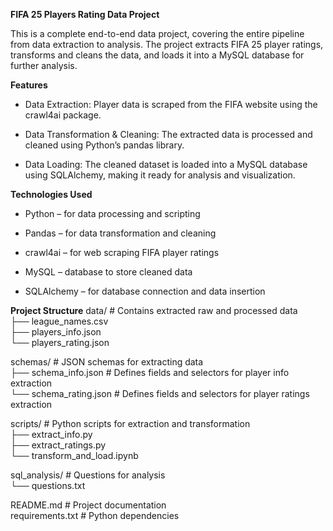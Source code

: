 **FIFA 25 Players Rating Data Project**

This is a complete end-to-end data project, covering the entire pipeline from data extraction to analysis. The project extracts FIFA 25 player ratings, transforms and cleans the data, and loads it into a MySQL database for further analysis.

**Features**

- Data Extraction: Player data is scraped from the FIFA website using the crawl4ai package.

- Data Transformation & Cleaning: The extracted data is processed and cleaned using Python’s pandas library.

- Data Loading: The cleaned dataset is loaded into a MySQL database using SQLAlchemy, making it ready for analysis and visualization.

**Technologies Used**

- Python – for data processing and scripting

- Pandas – for data transformation and cleaning

- crawl4ai – for web scraping FIFA player ratings

- MySQL – database to store cleaned data

- SQLAlchemy – for database connection and data insertion

**Project Structure**
data/ # Contains extracted raw and processed data  
├── league_names.csv  
├── players_info.json  
└── players_rating.json

schemas/ # JSON schemas for extracting data  
├── schema_info.json # Defines fields and selectors for player info extraction  
└── schema_rating.json # Defines fields and selectors for player ratings extraction

scripts/ # Python scripts for extraction and transformation  
├── extract_info.py  
├── extract_ratings.py  
└── transform_and_load.ipynb

sql_analysis/ # Questions for analysis  
└── questions.txt  

README.md # Project documentation  
requirements.txt # Python dependencies
